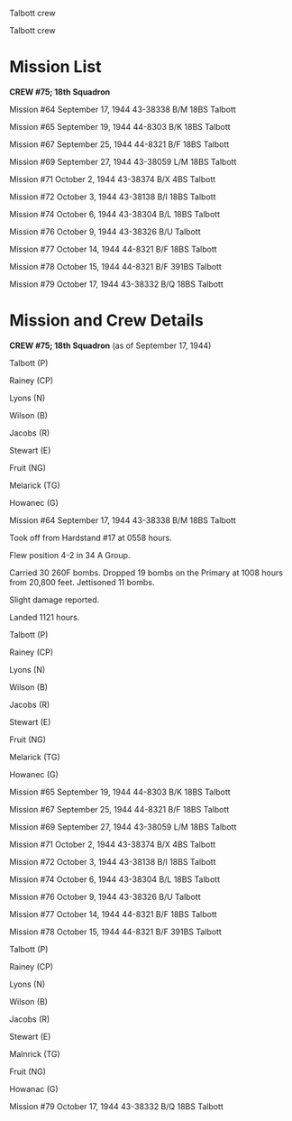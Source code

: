 





Talbott crew






 




Talbott crew

# Mission List

**CREW #75; 18th Squadron**

Mission #64 September 17, 1944 43-38338 B/M 18BS Talbott

Mission #65 September 19, 1944 44-8303 B/K 18BS Talbott

Mission #67 September 25, 1944 44-8321 B/F 18BS Talbott

Mission #69 September 27, 1944 43-38059 L/M 18BS Talbott

Mission #71 October 2, 1944 43-38374 B/X 4BS Talbott

Mission #72 October 3, 1944 43-38138 B/I 18BS Talbott

Mission #74 October 6, 1944 43-38304 B/L 18BS Talbott

Mission #76 October 9, 1944 43-38326 B/U Talbott

Mission #77 October 14, 1944 44-8321 B/F 18BS Talbott

Mission #78 October 15, 1944 44-8321 B/F 391BS Talbott

Mission #79 October 17, 1944 43-38332 B/Q 18BS Talbott

# Mission and Crew Details

**CREW #75; 18th Squadron** (as of September 17, 1944\)

Talbott (P)

Rainey (CP)

Lyons (N)

Wilson (B)

Jacobs (R)

Stewart (E)

Fruit (NG)

Melarick (TG)

Howanec (G)

Mission #64 September 17, 1944 43-38338 B/M 18BS Talbott

Took off from Hardstand #17 at 0558 hours.

Flew position 4-2 in 34 A Group.

Carried 30 260F bombs. Dropped 19 bombs on the Primary at
1008 hours from 20,800 feet. Jettisoned 11 bombs.

Slight damage reported.

Landed 1121 hours.

Talbott (P)

Rainey (CP)

Lyons (N)

Wilson (B)

Jacobs (R)

Stewart (E)

Fruit (NG)

Melarick (TG)

Howanec (G)

Mission #65 September 19, 1944 44-8303 B/K 18BS Talbott

Mission #67 September 25, 1944 44-8321 B/F 18BS Talbott

Mission #69 September 27, 1944 43-38059 L/M 18BS Talbott

Mission #71 October 2, 1944 43-38374 B/X 4BS Talbott

Mission #72 October 3, 1944 43-38138 B/I 18BS Talbott

Mission #74 October 6, 1944 43-38304 B/L 18BS Talbott

Mission #76 October 9, 1944 43-38326 B/U Talbott

Mission #77 October 14, 1944 44-8321 B/F 18BS Talbott

Mission #78 October 15, 1944 44-8321 B/F 391BS Talbott

Talbott (P)

Rainey (CP)

Lyons (N)

Wilson (B)

Jacobs (R)

Stewart (E)

Malnrick (TG)

Fruit (NG)

Howanac (G)

Mission #79 October 17, 1944 43-38332 B/Q 18BS Talbott




